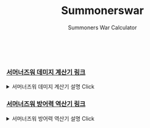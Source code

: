 
<header>
<h1>Summonerswar</h1>

<div>Summoners War Calculator</div>
</header>
<section>
<br/>
<h3><a href="https://veev23.github.io/2018-swar/DamageCalc" target="_blank">서머너즈워 데미지 계산기 링크</a></h3>
<details>
  <summary>서머너즈워 데미지 계산기 설명 Click</summary>
  <h4>사용법</h4>
  <hr/>
 <p><b>자동세팅</b>을 이용하거나 실제 몹의 기본스텟을 채워줍니다.</p>
<img src="https://veev23.github.io/2018-swar/1.png">
  <p>사진처럼 나머지 스텟을 채워주고 <b>명예</b>와 <b>깃발</b> %를 채워줍니다.</p>
  <p><b>룬 강화 설정</b>은 룬이 강화가 덜 되었지만 12, 15강 등으로 강화하였을 때의 데미지를 구하고 싶을 때 이용합니다. 체크박스에 체크를 한 부위만 적용됩니다.</p>
  <p>해당 몬스터의 계수를 모른다면, <a href="https://summonerswar.fandom.com/wiki/Monster_Collection" target="_blank">계수보는곳</a>에 가서 확인합니다. 또는 자동세팅에 있는 몹이라면 자동세팅을 이용합니다.</p>
  <p><b>무슨계수?</b>는 계수가 어느 것에 의해 영향을 받는지 선택합니다.</p>
  <p><b>스킬계수</b>는 스킬의 계수를 입력합니다. 물이프 2스킬과 같이 단순 공격력 비례라면 1번 계수만 입력하면 되고, 물이프 1스킬의 경우는 (speed+210)/div 형식이므로 1번 계수에는 더하는 값인 210을, 2번 계수에는 나누는 값 div를 입력합니다.</p>
  <p><b>스킬작</b>은 스킬로 오르는 피해량을 말합니다. 풍조커 3스의 경우 스킬레벨을 다 올리면 30%의 데미지 증가가 있으므로, 30을 입력합니다.</p>
  <p><b>이계룬</b>은 투지룬이나 결의룬 등을 장착하였을 때 개수를 적습니다. 만약 투지룬 3세트를 장착하였다면 3을 입력합니다.</p>
  <p><b>적의 방어력</b>에는 데미지를 입을 대상의 방어력을 입력합니다. 만약 스킬이 풍조커 3스와 같은 방어무시 데미지라면 0 또는 공란으로 둡니다.</p>
  <p><b>방어력 약화</b>에는 데미지를 입을 대상이 방어력 약화 디버프에 걸렸다면 체크해주고, 아니라면 체크를 하지 말아주세요.</p>
  <p>다 작성하였다면 Enter키나 계산하기를 눌러주세요. </p>
<p>참고 1 : 입력칸에 아무 수도 적지 않으면 0으로 계산됩니다.</p>
<p>참고 2 : 결과값에 마우스를 대면 룬을 바꾸기 전 데미지도 표시됩니다.(강화는 다 같이 적용)</p>
<p>참고 3 : 항상 치명타가 뜨는 것으로 계산하며 치명타가 뜨지 않는 경우를 볼 때에는 명예건물 등 치피 관련한 것들을 0으로 만들면 됩니다.</p>
<p>참고 4 : 카이로스 등에서의 데미지를 알고 싶은데 길드레벨에 의한 %증가는 입력칸이 없으므로 다른 데에서 +해주시면 됩니다.</p>
<p>참고 5 : 자동세팅 -> 풍연에서 풍연의 계수는 1스와 3스 둘 다 풀스작 기준으로 세팅된 상태입니다.</p>
</details>
 </section>
 <section>
<h3><a href="https://veev23.github.io/2018-swar/defInversion" target="_blank">서머너즈워 방어력 역산기 링크</a></h3>
<details>
  <summary>서머너즈워 방어력 역산기 설명 Click</summary>
<p>방어력에 의한 데미지 감소 1000/(1140*3.5+방어력)임을 이용</p>
<p>계산기상의 데미지 : <a href="https://veev23.github.io/2018-swar/DamageCalc" target="_blank">계산기</a>에서 적의 방어력이 "0"일 때 나온 결과값을 입력합니다.</p>
<p>적에게 가한 데미지 : 실제로 때렸을 때 데미지를 입력합니다.</p>
<p>적의 기본 방어력 : 때린 적의 기본 방어력을 입력합니다.</p>
<p>방어력 감소 : 적이 방어력 감소가 걸렸을 때 데미지를 주었다면 체크합니다.</p>
<p>길드전 : 길드전이면서 적의 길드깃발이 최대치라고 가정합니다. 방어력 20%</p>
<p>명예건물 : 적의 명예건물이 최대치라고 가정합니다. 방어력 20%</p>
<br/>
<p>계산기상의 데미지는 소숫점을 버리고, 실제 데미지는 이론상 데미지에서 오차가 있기 때문에 결과값으로 나오는 방어력 또한 차이가 있습니다.</p>
</details>
  </section>
<footer>
  </footer>
